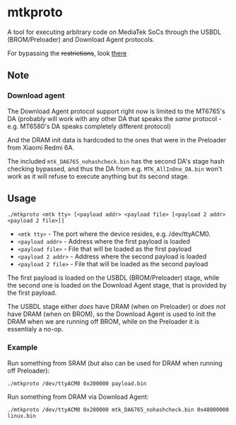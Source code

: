 # mtkproto

A tool for executing arbitrary code on MediaTek SoCs through the USBDL (BROM/Preloader) and Download Agent protocols.

For bypassing the <del>restrictions</del>, look [there](https://github.com/MTK-bypass)

## Note

### Download agent

The Download Agent protocol support right now is limited to the MT6765's DA
(probably will work with any other DA that speaks the *same* protocol - e.g. MT6580's DA speaks completely different protocol)

And the DRAM init data is hardcoded to the ones that were in the Preloader from Xiaomi Redmi 6A.

The included `mtk_DA6765_nohashcheck.bin` has the second DA's stage hash checking bypassed,
and thus the DA from e.g. `MTK_AllInOne_DA.bin` won't work as it will refuse to execute
anything but its second stage.

## Usage

`./mtkproto <mtk tty> [<payload addr> <payload file> [<payload 2 addr> <payload 2 file>]]`

- `<mtk tty>` - The port where the device resides, e.g. /dev/ttyACM0.
- `<payload addr>` - Address where the first payload is loaded
- `<payload file>` - File that will be loaded as the first payload
- `<payload 2 addr>` - Address where the second payload is loaded
- `<payload 2 file>` - File that will be loaded as the second payload

The first payload is loaded on the USBDL (BROM/Preloader) stage,
while the second one is loaded on the Download Agent stage, that is provided by the first payload.

The USBDL stage either *does* have DRAM (when on Preloader) or *does not* have DRAM (when on BROM),
so the Download Agent is used to init the DRAM when we are running off BROM, while on the Preloader it is essentialy a no-op.

### Example

Run something from SRAM (but also can be used for DRAM when running off Preloader):

`./mtkproto /dev/ttyACM0 0x200000 payload.bin`

Run something from DRAM via Download Agent:

`./mtkproto /dev/ttyACM0 0x200000 mtk_DA6765_nohashcheck.bin 0x48000000 linux.bin`

